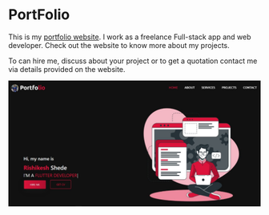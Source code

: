 # PortFolio

This is my [portfolio website](https://rishi4rks.github.io/Portfolio/). I work as a freelance Full-stack app and web developer. Check out the website to know more about my projects.

To can hire me, discuss about your project or to get a quotation contact me via details provided on the website.

![Landing UI Image](https://github.com/rishi4rks/Portfolio/blob/main/img/landing_UI.jpeg)
